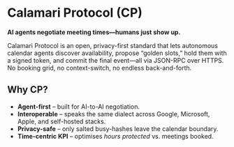 # Calamari Protocol (CP)

**AI agents negotiate meeting times—humans just show up.**

Calamari Protocol is an open, privacy-first standard that lets autonomous
calendar agents discover availability, propose “golden slots,” hold them with a
signed token, and commit the final event—all via JSON-RPC over HTTPS.  No
booking grid, no context-switch, no endless back-and-forth.

## Why CP?

* **Agent-first** – built for AI-to-AI negotiation.  
* **Interoperable** – speaks the same dialect across Google, Microsoft, Apple,
  and self-hosted stacks.  
* **Privacy-safe** – only salted busy-hashes leave the calendar boundary.  
* **Time-centric KPI** – optimises *hours protected* vs. meetings booked.
